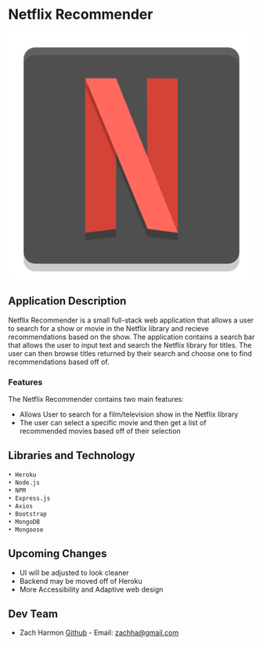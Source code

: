 # Netflix Recommender

![Netflix Recommender Logo](public/images/netflix_logo.png "Netflix Recommender Logo")

## Application Description

Netflix Recommender is a small full-stack web application that allows a user to search for a show or movie in the Netflix library and recieve recommendations based on the show. The application contains a search bar that allows the user to input text and search the Netflix library for titles. The user can then browse titles returned by their search and choose one to find recommendations based off of. 

### Features

The Netflix Recommender contains two main features:
  - Allows User to search for a film/television show in the Netflix library
  - The user can select a specific movie and then get a list of recommended movies based off of their selection

## Libraries and Technology
    • Heroku
    • Node.js
    • NPM
    • Express.js
    • Axios
    • Bootstrap
    • MongoDB
    • Mongoose

## Upcoming Changes

<ul>
 <li>UI will be adjusted to look cleaner </li>
 <li>Backend may be moved off of Heroku</li>
 <li>More Accessibility and Adaptive web design</li>
</ul>

## Dev Team
 
* Zach Harmon [Github](https://www.github.com/zachha) - Email: zachha@gmail.com
